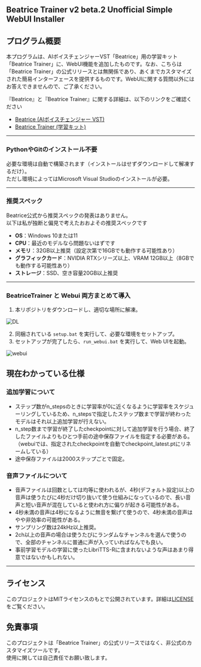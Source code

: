 ## Beatrice Trainer v2 beta.2 Unofficial Simple WebUI Installer

## プログラム概要

本プログラムは、AIボイスチェンジャーVST「Beatrice」用の学習キット「Beatrice Trainer」に、WebUI機能を追加したものです。なお、こちらは「Beatrice Trainer」の公式リリースとは無関係であり、あくまでカスタマイズされた簡易インターフェースを提供するものです。WebUIに関する質問以外にはお答えできませんので、ご了承ください。 

『Beatrice』と『Beatrice Trainer』に関する詳細は、以下のリンクをご確認ください

- [Beatrice (AIボイスチェンジャー VST)](https://prj-beatrice.com/)
- [Beatrice Trainer (学習キット)](https://huggingface.co/fierce-cats/beatrice-trainer)


---

### PythonやGitのインストール不要
必要な環境は自動で構築されます（インストールはせずダウンロードして解凍するだけ）。  
ただし環境によってはMicrosoft Visual Studioのインストールが必要。  

---

### 推奨スペック

Beatrice公式から推奨スペックの発表はありません。  
以下は私が独断と偏見で考えたおおよその推奨スペックです

- **OS**：Windows 10または11  
- **CPU**：最近のモデルなら問題ないはずです
- **メモリ**：32GB以上推奨（設定次第で16GBでも動作する可能性あり）
- **グラフィックカード**：NVIDIA RTXシリーズ以上、VRAM 12GB以上（8GBでも動作する可能性あり）
- **ストレージ**：SSD、空き容量20GB以上推奨


---


### BeatriceTrainer と Webui 両方まとめて導入

1. 本リポジトリをダウンロードし、適切な場所に解凍。


![DL](https://github.com/user-attachments/assets/86e9a444-8c46-4106-9de0-4d5abb1c348b)



2. 同梱されている `setup.bat` を実行して、必要な環境をセットアップ。
3. セットアップが完了したら、`run_webui.bat` を実行して、Web UIを起動。



![webui](https://github.com/user-attachments/assets/0d7cd243-edd4-4610-8d47-455bc5df6dbc)




## 現在わかっている仕様
### 追加学習について
- ステップ数がn_stepsのときに学習率が0に近くなるように学習率をスケジューリングしているため、n_stepsで指定したステップ数まで学習が終わったモデルはそれ以上追加学習が行えない。  
- n_step数まで学習が終了したcheckpointに対して追加学習を行う場合、終了したファイルよりもひとつ手前の途中保存ファイルを指定する必要がある。
  （webuiでは、指定されたcheckpointを自動でcheckpoint_latest.ptにリネームしている）  
- 途中保存ファイルは2000ステップごとで固定。

### 音声ファイルについて
- 音声ファイルは回数としては均等に使われるが、4秒(デフォルト設定)以上の音声は使うたびに4秒だけ切り抜いて使う仕組みになっているので、長い音声と短い音声が混在していると使われ方に偏りが起きる可能性がある。
- 4秒未満の音声は4秒になるように無音を繋げて使うので、4秒未満の音声はやや非効率の可能性がある。
- サンプリング数は24kHz以上推奨。
- 2ch以上の音声の場合は使うたびにランダムなチャンネルを選んで使うので、全部のチャンネルに普通に声が入っていればなんでも良い。
- 事前学習モデルの学習に使ったLibriTTS-Rに含まれないような声はあまり得意ではないかもしれない。



---

## ライセンス
このプロジェクトはMITライセンスのもとで公開されています。詳細は[LICENSE](LICENSE)をご覧ください。

## 免責事項
このプロジェクトは「Beatrice Trainer」の公式リリースではなく、非公式のカスタマイズツールです。  
使用に関しては自己責任でお願い致します。

